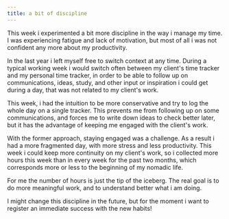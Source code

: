 ```yaml
---
title: a bit of discipline
---
```


This week i experimented a bit more discipline in the way i manage my
time. I was experiencing fatigue and lack of motivation, but most of
all i was not confident any more about my productivity.

In the last year i left myself free to switch context at any
time. During a typical working week i would switch often between my
client's time tracker and my personal time tracker, in order to be
able to follow up on communications, ideas, study, and other input or
inspiration i could get during a day, that was not related to my
client's work.

This week, i had the intuition to be more conservative and try to log
the whole day on a single tracker. This prevents me from following up
on some communications, and forces me to write down ideas to check
better later, but it has the advantage of keeping me engaged with the
client's work.

With the former approach, staying engaged was a challenge. As a result
i had a more fragmented day, with more stress and less
productivity. This week i could keep more continuity on my client's
work, so i collected more hours this week than in every week for the
past two months, which corresponds more or less to the beginning of my
nomadic life.

For me the number of hours is just the tip of the iceberg. The real
goal is to do more meaningful work, and to understand better what i am
doing.

I might change this discipline in the future, but for the moment i
want to register an immediate success with the new habits!
